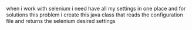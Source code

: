 when i work with selenium i need have all my settings in one place and for solutions this problem i create this java class that reads the configuration file and returns the selenium desired settings